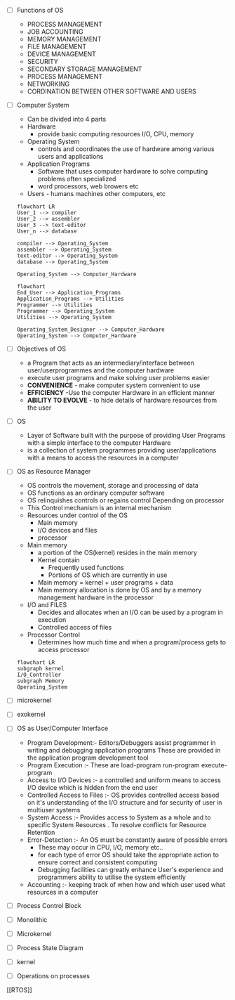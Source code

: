 - [ ] Functions of OS
	- PROCESS MANAGEMENT
	- JOB ACCOUNTING
	- MEMORY MANAGEMENT
	- FILE MANAGEMENT
	- DEVICE MANAGEMENT
	- SECURITY
	- SECONDARY STORAGE MANAGEMENT
	- PROCESS MANAGEMENT
	- NETWORKING
	- CORDINATION BETWEEN OTHER SOFTWARE AND USERS
- [ ] Computer System
	- Can be divided into 4 parts
	- Hardware 
		- provide basic computing resources I/O, CPU, memory
	- Operating System
		- controls and coordinates the use of hardware among various users and applications
	- Application Programs
		- Software that uses computer hardware to solve computing problems often specialized
		- word processors, web browers etc
	- Users - humans  machines other computers, etc
	```mermaid
	flowchart LR
	User_1 --> compiler
	User_2 --> assembler
	User_3 --> text-editor
	User_n --> database

	compiler --> Operating_System
	assembler --> Operating_System
	text-editor --> Operating_System
	database --> Operating_System

	Operating_System --> Computer_Hardware
	```
	```mermaid
	flowchart 
	End_User --> Application_Programs
	Application_Programs --> Utilities
	Programmer --> Utilities
	Programmer --> Operating_System
	Utilities --> Operating_System

	Operating_System_Designer --> Computer_Hardware
	Operating_System --> Computer_Hardware
	```
- [ ] Objectives of OS
	- a Program that acts as an intermediary/interface between user/userprogrammes and the computer hardware
	- execute user programs and make solving user problems easier
	- **CONVENIENCE** - make computer system convenient to use
	- **EFFICIENCY** -Use the computer Hardware in an efficient manner
	- **ABILITY TO EVOLVE** - to hide details of hardware resources from the user
- [ ] OS
	- Layer of Software built with the purpose of providing User Programs with a simple interface to the computer Hardware
	- is a collection of system programmes providing user/applications with a means to access the resources in a computer
- [ ] OS as Resource Manager
	- OS controls the movement, storage and processing of data
	- OS functions as an ordinary computer software
	- OS relinquishes controls or regains control Depending on processor
	- This Control mechanism is an internal mechanism
	- Resources under control of the OS
		- Main memory
		- I/O devices and files
		- processor
	- Main memory
		- a portion of the OS(kernel) resides in the main memory
		- Kernel contain
			- Frequently used functions
			- Portions of OS which are currently in use
		- Main memory = kernel + user programs + data
		- Main memory allocation is done by OS and by a memory management hardware in the processor
	- I/O and FILES
		- Decides and allocates when an I/O can be used by a program in execution
		- Controlled access of files
	- Processor Control
		- Determines how much time and when a program/process gets to access processor
	```mermaid 
	flowchart LR
	subgraph kernel
	I/O_Controller
	subgraph Memory
	Operating_System
	
	```
- [ ] microkernel
- [ ] exokernel
- [ ] OS as User/Computer Interface
	- Program Development:-  Editors/Debuggers assist programmer in writing and debugging application programs These are provided in the application program development tool
	- Program Execution :- These are load-program run-program execute-program 
	- Access to I/O Devices :- a controlled and uniform means to access I/O device which is hidden from the end user
	- Controlled Access to Files :- OS provides controlled access based on it's understanding of the I/O structure and for security of user in multiuser systems
	- System Access :- Provides access to System as a whole and to specific System Resources . To resolve conflicts for Resource Retention
	- Error-Detection :- An OS must be constantly aware of possible errors
		- These may occur in CPU, I/O, memory etc..
		- for each type of error OS should take the appropriate action to ensure correct and consistent computing
		- Debugging facilities can greatly enhance User's experience and programmers ability to utilise the system efficiently
	- Accounting :- keeping track of when how and which user used what resources in a computer

- [ ] Process Control Block
- [ ] Monolithic
- [ ] Microkernel
- [ ] Process State Diagram

- [ ] kernel
- [ ] Operations on processes







[[RTOS]]
